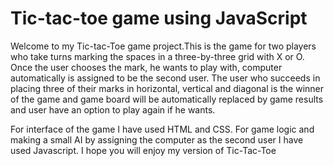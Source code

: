 # Tic-tac-toe game using JavaScript
Welcome to my Tic-tac-Toe game project.This is the game for two players who take turns marking the spaces in a three-by-three grid with X or O. Once the user chooses the mark, he wants to play with, computer automatically is assigned to be the second user. The user who succeeds in placing three of their marks in horizontal, vertical and diagonal is the winner of the game and game board will be automatically replaced by game results and user have an option to play again if he wants. 

For interface of the game I have used HTML and CSS. For game logic and making a small AI by assigning the computer as the second user I have used Javascript. 
I hope you will enjoy my version of Tic-Tac-Toe
